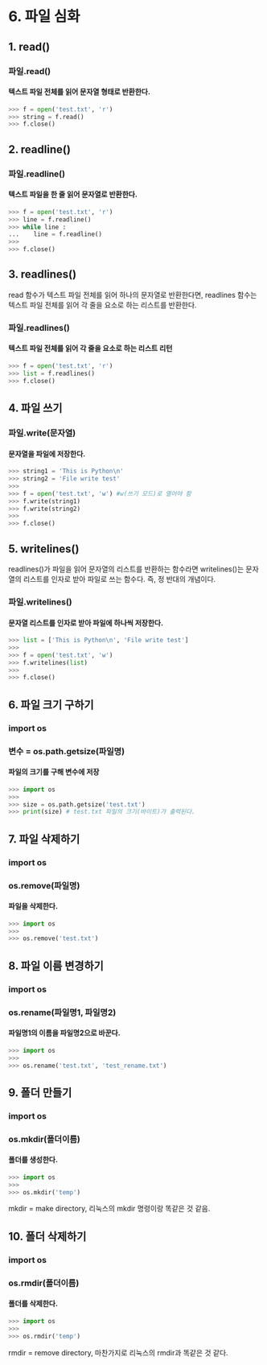 # 6. 파일 심화

## 1. read()

### 파일.read()

#### 텍스트 파일 전체를 읽어 문자열 형태로 반환한다.

```python
>>> f = open('test.txt', 'r')
>>> string = f.read()
>>> f.close()
```



## 2. readline()

### 파일.readline()

#### 텍스트 파일을 한 줄 읽어 문자열로 반환한다.

```python
>>> f = open('test.txt', 'r')
>>> line = f.readline()
>>> while line :
...    line = f.readline()
>>>     
>>> f.close()
```



## 3. readlines()

read 함수가 텍스트 파일 전체를 읽어 하나의 문자열로 반환한다면, readlines 함수는 텍스트 파일 전체를 읽어 각 줄을 요소로 하는 리스트를 반환한다.

### 파일.readlines()

#### 텍스트 파일 전체를 읽어 각 줄을 요소로 하는 리스트 리턴

```python
>>> f = open('test.txt', 'r')
>>> list = f.readlines()
>>> f.close()
```



## 4. 파일 쓰기

### 파일.write(문자열)

#### 문자열을 파일에 저장한다.

```python
>>> string1 = 'This is Python\n'
>>> string2 = 'File write test'
>>> 
>>> f = open('test.txt', 'w') #w(쓰기 모드)로 열어야 함
>>> f.write(string1)
>>> f.write(string2)
>>> 
>>> f.close()
```



## 5. writelines()

readlines()가 파일을 읽어 문자열의 리스트를 반환하는 함수라면 writelines()는 문자열의 리스트를 인자로 받아 파일로 쓰는 함수다. 즉, 정 반대의 개념이다.

### 파일.writelines()

#### 문자열 리스트를 인자로 받아 파일에 하나씩 저장한다.

```python
>>> list = ['This is Python\n', 'File write test']
>>>
>>> f = open('test.txt', 'w')
>>> f.writelines(list)
>>> 
>>> f.close()
```



## 6. 파일 크기 구하기

### import os

### 변수 = os.path.getsize(파일명)

#### 파일의 크기를 구해 변수에 저장

```python
>>> import os
>>> 
>>> size = os.path.getsize('test.txt')
>>> print(size) # test.txt 파일의 크기(바이트)가 출력된다.
```



## 7. 파일 삭제하기

### import os

### os.remove(파일명)

#### 파일을 삭제한다.

```python
>>> import os
>>>
>>> os.remove('test.txt')
```



## 8. 파일 이름 변경하기

### import os

### os.rename(파일명1, 파일명2)

#### 파일명1의 이름을 파일명2으로 바꾼다.

```python
>>> import os
>>>
>>> os.rename('test.txt', 'test_rename.txt')
```



## 9. 폴더 만들기

### import os

### os.mkdir(폴더이름)

#### 폴더를 생성한다.

```python
>>> import os
>>> 
>>> os.mkdir('temp')
```

mkdir = make directory, 리눅스의 mkdir 명령이랑 똑같은 것 같음.



## 10. 폴더 삭제하기

### import os

### os.rmdir(폴더이름)

#### 폴더를 삭제한다.

```python
>>> import os
>>> 
>>> os.rmdir('temp')
```

rmdir = remove directory, 마찬가지로 리눅스의 rmdir과 똑같은 것 같다.